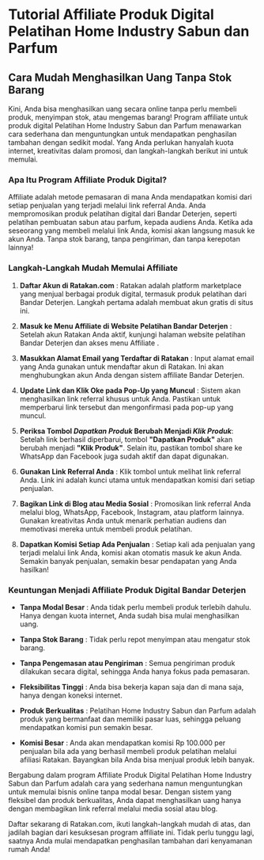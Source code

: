 # Tutorial Affiliate Produk Digital Pelatihan Home Industry Sabun dan Parfum

## Cara Mudah Menghasilkan Uang Tanpa Stok Barang


Kini, Anda bisa menghasilkan uang secara online tanpa perlu membeli produk, menyimpan stok, atau mengemas barang! Program affiliate untuk produk digital Pelatihan Home Industry Sabun dan Parfum menawarkan cara sederhana dan menguntungkan untuk mendapatkan penghasilan tambahan dengan sedikit modal. Yang Anda perlukan hanyalah kuota internet, kreativitas dalam promosi, dan langkah-langkah berikut ini untuk memulai.


### Apa Itu Program Affiliate Produk Digital?

Affiliate adalah metode pemasaran di mana Anda mendapatkan komisi dari setiap penjualan yang terjadi melalui link referral Anda. Anda mempromosikan produk pelatihan digital dari Bandar Deterjen, seperti pelatihan pembuatan sabun atau parfum, kepada audiens Anda. Ketika ada seseorang yang membeli melalui link Anda, komisi akan langsung masuk ke akun Anda. Tanpa stok barang, tanpa pengiriman, dan tanpa kerepotan lainnya!


### Langkah-Langkah Mudah Memulai Affiliate

1. **Daftar Akun di Ratakan.com** :
Ratakan adalah platform marketplace yang menjual berbagai produk digital, termasuk produk pelatihan dari Bandar Deterjen. Langkah pertama adalah membuat akun gratis di situs ini.

2. **Masuk ke Menu Affiliate di Website Pelatihan Bandar Deterjen** :
Setelah akun Ratakan Anda aktif, kunjungi halaman website pelatihan Bandar Deterjen dan akses menu Affiliate .

3. **Masukkan Alamat Email yang Terdaftar di Ratakan** :
Input alamat email yang Anda gunakan untuk mendaftar akun di Ratakan. Ini akan menghubungkan akun Anda dengan sistem affiliate Bandar Deterjen.

4. **Update Link dan Klik Oke pada Pop-Up yang Muncul** :
Sistem akan menghasilkan link referral khusus untuk Anda. Pastikan untuk memperbarui link tersebut dan mengonfirmasi pada pop-up yang muncul.

5. **Periksa Tombol _Dapatkan Produk_ Berubah Menjadi _Klik Produk_**:
Setelah link berhasil diperbarui, tombol **"Dapatkan Produk"** akan berubah menjadi **"Klik Produk"**. Selain itu, pastikan tombol share ke WhatsApp dan Facebook juga sudah aktif dan dapat digunakan.

6. **Gunakan Link Referral Anda** :
Klik tombol untuk melihat link referral Anda. Link ini adalah kunci utama untuk mendapatkan komisi dari setiap penjualan.

7. **Bagikan Link di Blog atau Media Sosial** :
Promosikan link referral Anda melalui blog, WhatsApp, Facebook, Instagram, atau platform lainnya. Gunakan kreativitas Anda untuk menarik perhatian audiens dan memotivasi mereka untuk membeli produk pelatihan.

8. **Dapatkan Komisi Setiap Ada Penjualan** :
Setiap kali ada penjualan yang terjadi melalui link Anda, komisi akan otomatis masuk ke akun Anda. Semakin banyak penjualan, semakin besar pendapatan yang Anda hasilkan!


### Keuntungan Menjadi Affiliate Produk Digital Bandar Deterjen

- **Tanpa Modal Besar** :
Anda tidak perlu membeli produk terlebih dahulu. Hanya dengan kuota internet, Anda sudah bisa mulai menghasilkan uang.

- **Tanpa Stok Barang** :
Tidak perlu repot menyimpan atau mengatur stok barang.

- **Tanpa Pengemasan atau Pengiriman** :
Semua pengiriman produk dilakukan secara digital, sehingga Anda hanya fokus pada pemasaran.

- **Fleksibilitas Tinggi** :
 Anda bisa bekerja kapan saja dan di mana saja, hanya dengan koneksi internet.

- **Produk Berkualitas** :
Pelatihan Home Industry Sabun dan Parfum adalah produk yang bermanfaat dan memiliki pasar luas, sehingga peluang mendapatkan komisi pun semakin besar.

- **Komisi Besar** :
Anda akan mendapatkan komisi Rp 100.000 per penjualan bila ada yang berhasil membeli produk pelatihan melalui afiliasi Ratakan. Bayangkan bila Anda bisa menjual produk lebih banyak.


Bergabung dalam program Affiliate Produk Digital Pelatihan Home Industry Sabun dan Parfum adalah cara yang sederhana namun menguntungkan untuk memulai bisnis online tanpa modal besar. Dengan sistem yang fleksibel dan produk berkualitas, Anda dapat menghasilkan uang hanya dengan membagikan link referral melalui media sosial atau blog.

Daftar sekarang di Ratakan.com, ikuti langkah-langkah mudah di atas, dan jadilah bagian dari kesuksesan program affiliate ini. Tidak perlu tunggu lagi, saatnya Anda mulai mendapatkan penghasilan tambahan dari kenyamanan rumah Anda! 
